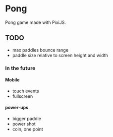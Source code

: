 # Pong

Pong game made with PixiJS.

## TODO

- max paddles bounce range
- paddle size relative to screen height and width

### In the future

#### Mobile
- touch events
- fullscreen

#### power-ups
- bigger paddle
- power shot
- coin, one point
